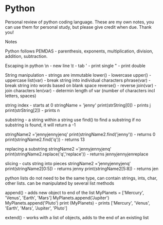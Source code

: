 # Python
 Personal review of python coding language. These are my own notes, you can use them for personal study, but please give credit when due. Thank you! 

Notes

Python follows PEMDAS - parenthesis, exponents, multiplication, division, addition, subtraction.

Escaping in python
\n - new line
\t - tab
\' - print single
\" - print double

String manipulation - strings are immutable
lower() - lowercase
upper() - uppercase
list(var) - break string into individual characters
phrase(var) - break string into words based on blank space
reverse() - reverse
join(var) - join characters 
len(var) - determin length of var (number of characters incl letters, spaces)

string index - starts at 0
stringName = 'jenny'
print(strString[0]) - prints j
print(strString[2]) - prints n

substring - a string within a string
use find() to find a substring
if no substring is found, it will return a -1

stringName2 ='jennyjennyjenq'
print(stringName2.find('jenny')) - returns 0
print(stringName2.find('q')) - returns 13

replacing a substring
stringName2 ='jennyjennyjenq'
print(stringName2.replace('q','replace')) - returns jennyjennyjenreplace

slicing - cuts string into pieces
stringName2 ='jennyjennyjenq'
print(stringName2[0:5]) - returns jenny
print(stringName2[5:8]) - returns jen


python lists
do not need to be the same type, can contain strings, ints, char, other lists.
can be manipulated by several list methods

append() - adds new object to end of the list
MyPlanets = ['Mercury', 'Venus', 'Earth', 'Mars']
MyPlanets.append('Jupiter')
MyPlanets.append('Pluto')
print (MyPlanets) - prints ['Mercury', 'Venus', 'Earth', 'Mars', 'Jupiter', 'Pluto']

extend() - works with a list of objects, adds to the end of an existing list
